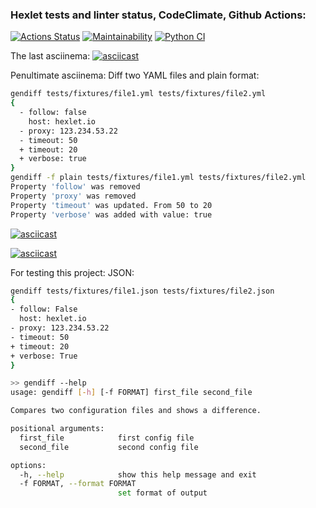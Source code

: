 ### Hexlet tests and linter status, CodeClimate, Github Actions:
[![Actions Status](https://github.com/ESKolpakov/python-project-50/actions/workflows/hexlet-check.yml/badge.svg)](https://github.com/ESKolpakov/python-project-50/actions)
[![Maintainability](https://api.codeclimate.com/v1/badges/ba974e28575e2280e628/maintainability)](https://codeclimate.com/github/ESKolpakov/python-project-50/maintainability)
[![Python CI](https://github.com/ESKolpakov/python-project-50/actions/workflows/pyci.yml/badge.svg)](https://github.com/ESKolpakov/python-project-50/actions/workflows/pyci.yml)

The last asciinema:
[![asciicast](https://asciinema.org/a/YufAY8VnAzYIItVWvd3b0VwFN.svg)](https://asciinema.org/a/YufAY8VnAzYIItVWvd3b0VwFN)

Penultimate asciinema:
Diff two YAML files and plain format:
```bash
gendiff tests/fixtures/file1.yml tests/fixtures/file2.yml
{
  - follow: false
    host: hexlet.io
  - proxy: 123.234.53.22
  - timeout: 50
  + timeout: 20
  + verbose: true
}
gendiff -f plain tests/fixtures/file1.yml tests/fixtures/file2.yml
Property 'follow' was removed
Property 'proxy' was removed
Property 'timeout' was updated. From 50 to 20
Property 'verbose' was added with value: true
```
[![asciicast](https://asciinema.org/a/XYwkzcoe0MaMCUYfN5mB0zAxk.svg)](https://asciinema.org/a/XYwkzcoe0MaMCUYfN5mB0zAxk)


[![asciicast](https://asciinema.org/a/e56IWh6mm0km3Zn7dNJM09r4l.svg)](https://asciinema.org/a/e56IWh6mm0km3Zn7dNJM09r4l)


For testing this project:
JSON:
```bash
gendiff tests/fixtures/file1.json tests/fixtures/file2.json
{
- follow: False
  host: hexlet.io
- proxy: 123.234.53.22
- timeout: 50
+ timeout: 20
+ verbose: True
}
```


```bash
>> gendiff --help
usage: gendiff [-h] [-f FORMAT] first_file second_file

Compares two configuration files and shows a difference.

positional arguments:
  first_file            first config file
  second_file           second config file

options:
  -h, --help            show this help message and exit
  -f FORMAT, --format FORMAT
                        set format of output
```